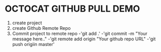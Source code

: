 # OCTOCAT GITHUB PULL DEMO

1. create project
2. create Github Remote Repo
3. Commit project to remote repo
    -'git add .'
    -'git commit -m "Your message here.."
    -'git remote add origin "Your github repo URL"
    -'git push origiin master'